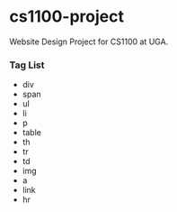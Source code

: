 # cs1100-project
Website Design Project for CS1100 at UGA.

### Tag List
* div
* span
* ul
* li
* p
* table
* th
* tr
* td
* img
* a
* link
* hr